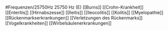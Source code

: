 #Frequenzen/25750Hz
25750 Hz (E)
[[Burns]]
[[Crohn-Krankheit]]
[[Enteritis]]
[[Hirnabszesse]]
[[Ileitis]]
[[Ileocolitis]]
[[Kolitis]]
[[Myelopathie]]
[[Rückenmarkserkrankungen]]
[[Verletzungen des Rückenmarks]]
[[Vogelkrankheiten]]
[[Wirbelsäulenerkrankungen]]
